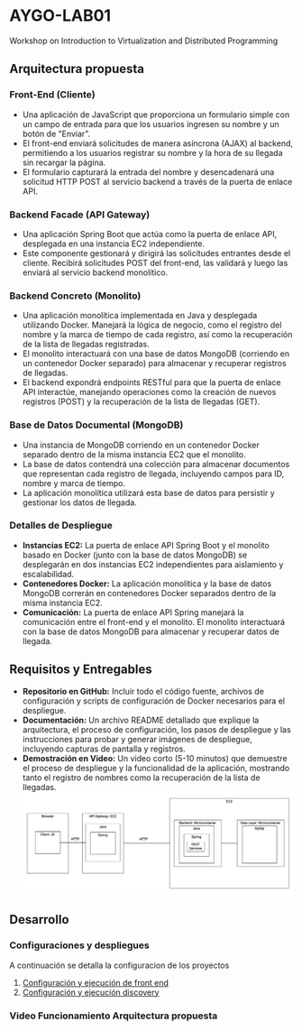 # AYGO-LAB01
Workshop on Introduction to Virtualization and Distributed Programming

## Arquitectura propuesta 


### Front-End (Cliente)
- Una aplicación de JavaScript que proporciona un formulario simple con un campo de entrada para que los usuarios ingresen su nombre y un botón de "Enviar".
- El front-end enviará solicitudes de manera asíncrona (AJAX) al backend, permitiendo a los usuarios registrar su nombre y la hora de su llegada sin recargar la página.
- El formulario capturará la entrada del nombre y desencadenará una solicitud HTTP POST al servicio backend a través de la puerta de enlace API.

### Backend Facade (API Gateway)
- Una aplicación Spring Boot que actúa como la puerta de enlace API, desplegada en una instancia EC2 independiente.
- Este componente gestionará y dirigirá las solicitudes entrantes desde el cliente. Recibirá solicitudes POST del front-end, las validará y luego las enviará al servicio backend monolítico.

### Backend Concreto (Monolito)
- Una aplicación monolítica implementada en Java y desplegada utilizando Docker. Manejará la lógica de negocio, como el registro del nombre y la marca de tiempo de cada registro, así como la recuperación de la lista de llegadas registradas.
- El monolito interactuará con una base de datos MongoDB (corriendo en un contenedor Docker separado) para almacenar y recuperar registros de llegadas.
- El backend expondrá endpoints RESTful para que la puerta de enlace API interactúe, manejando operaciones como la creación de nuevos registros (POST) y la recuperación de la lista de llegadas (GET).

### Base de Datos Documental (MongoDB)
- Una instancia de MongoDB corriendo en un contenedor Docker separado dentro de la misma instancia EC2 que el monolito.
- La base de datos contendrá una colección para almacenar documentos que representan cada registro de llegada, incluyendo campos para ID, nombre y marca de tiempo.
- La aplicación monolítica utilizará esta base de datos para persistir y gestionar los datos de llegada.

### Detalles de Despliegue
- **Instancias EC2:** La puerta de enlace API Spring Boot y el monolito basado en Docker (junto con la base de datos MongoDB) se desplegarán en dos instancias EC2 independientes para aislamiento y escalabilidad.
- **Contenedores Docker:** La aplicación monolítica y la base de datos MongoDB correrán en contenedores Docker separados dentro de la misma instancia EC2.
- **Comunicación:** La puerta de enlace API Spring manejará la comunicación entre el front-end y el monolito. El monolito interactuará con la base de datos MongoDB para almacenar y recuperar datos de llegada.

## Requisitos y Entregables
- **Repositorio en GitHub:** Incluir todo el código fuente, archivos de configuración y scripts de configuración de Docker necesarios para el despliegue.
- **Documentación:** Un archivo README detallado que explique la arquitectura, el proceso de configuración, los pasos de despliegue y las instrucciones para probar y generar imágenes de despliegue, incluyendo capturas de pantalla y registros.
- **Demostración en Video:** Un video corto (5-10 minutos) que demuestre el proceso de despliegue y la funcionalidad de la aplicación, mostrando tanto el registro de nombres como la recuperación de la lista de llegadas.
![](docs/img/01-ARQUITECTURA-PROPUESTA.png)


## Desarrollo 

### Configuraciones y despliegues
A continuación se detalla la configuracion de los proyectos

1. [Configuración y ejecución de front end](01-front-end/README.md)
2. [Configuración y ejecución discovery](02-servicio-eureka-server/README.md)

### Video Funcionamiento Arquitectura propuesta